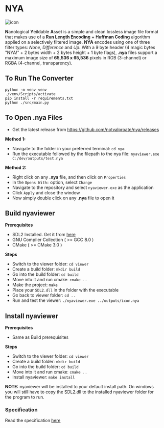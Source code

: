 # NYA
![icon](https://github.com/user-attachments/assets/8b9afcc3-1040-4a17-bf58-0b6d670fb386)

**N**anological **Y**eildable **A**sset is a simple and clean lossless image file format that makes use of a **Run Length Encoding** + **Huffman Coding** algorithm applied on a selectively filtered image. **NYA** encodes using one of three filter types: *None*, *Difference* and *Up*. With a 9 byte header (4 magic bytes "NYA!" + 2 bytes width + 2 bytes height + 1 byte flags), **.nya** files support a maximum image size of **65,536 x 65,536** pixels in RGB (3-channel) or RGBA (4-channel, transparency).

## To Run The Converter
```
python -m venv venv
./venv/Scripts/activate
pip install -r requirements.txt
python ./src/main.py
```
## To Open .nya Files
- Get the latest release from https://github.com/notvalproate/nya/releases

**Method 1:**
- Navigate to the folder in your preferred terminal: `cd nya`
- Run the executable followed by the filepath to the nya file: `nyaviewer.exe C:/dev/outputs/test.nya`

**Method 2:**
- Right click on any **.nya** file, and then click on `Properties`
- In the `Opens With:` option, select `Change`
- Navigate to the repository and select `nyaviewer.exe` as the application
- Click `Apply` and close the window
- Now simply double click on any **.nya** file to open it

## Build nyaviewer
**Prerequisites**
- SDL2 Installed. Get it from [here](https://github.com/libsdl-org/SDL/releases)
- GNU Compiler Collection ( >= GCC 8.0 )
- CMake ( >= CMake 3.0 )

**Steps**
- Switch to the viewer folder: `cd viewer`
- Create a build folder: `mkdir build`
- Go into the build folder: `cd build`
- Move into it and run cmake: `cmake ..`
- Make the project: `make`
- Place your `SDL2.dll` in the folder with the executable
- Go back to viewer folder: `cd ..`
- Run and test the viewer: `./nyaviewer.exe ../outputs/icon.nya`

## Install nyaviewer
**Prerequisites**
- Same as Build prerequisites

**Steps**
- Switch to the viewer folder: `cd viewer`
- Create a build folder: `mkdir build`
- Go into the build folder: `cd build`
- Move into it and run cmake: `cmake ..`
- Install nyaviewer: `make install`

**NOTE:** nyaviewer will be installed to your default install path. On windows you will still have to copy the SDL2.dll to the installed nyaviewer folder for the program to run.

### Specification
Read the specification [here](https://github.com/user-attachments/files/17126200/NYA.IMAGE.FORMAT.SPECIFICATION.pdf)
